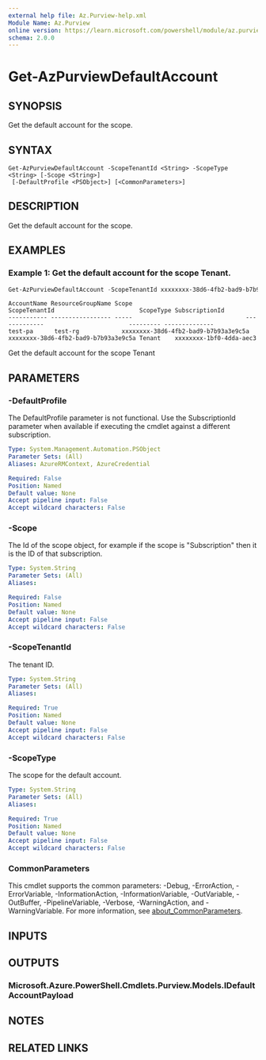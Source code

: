 ```yaml
---
external help file: Az.Purview-help.xml
Module Name: Az.Purview
online version: https://learn.microsoft.com/powershell/module/az.purview/get-azpurviewdefaultaccount
schema: 2.0.0
---
```


# Get-AzPurviewDefaultAccount

## SYNOPSIS
Get the default account for the scope.

## SYNTAX

```
Get-AzPurviewDefaultAccount -ScopeTenantId <String> -ScopeType <String> [-Scope <String>]
 [-DefaultProfile <PSObject>] [<CommonParameters>]
```

## DESCRIPTION
Get the default account for the scope.

## EXAMPLES

### Example 1: Get the default account for the scope Tenant.
```powershell
Get-AzPurviewDefaultAccount -ScopeTenantId xxxxxxxx-38d6-4fb2-bad9-b7b93a3e9c5a -ScopeType Tenant
```

```output
AccountName ResourceGroupName Scope                                ScopeTenantId                        ScopeType SubscriptionId
----------- ----------------- -----                                -------------                        --------- --------------
test-pa      test-rg            xxxxxxxx-38d6-4fb2-bad9-b7b93a3e9c5a xxxxxxxx-38d6-4fb2-bad9-b7b93a3e9c5a Tenant    xxxxxxxx-1bf0-4dda-aec3
```

Get the default account for the scope Tenant

## PARAMETERS

### -DefaultProfile
The DefaultProfile parameter is not functional.
Use the SubscriptionId parameter when available if executing the cmdlet against a different subscription.

```yaml
Type: System.Management.Automation.PSObject
Parameter Sets: (All)
Aliases: AzureRMContext, AzureCredential

Required: False
Position: Named
Default value: None
Accept pipeline input: False
Accept wildcard characters: False
```

### -Scope
The Id of the scope object, for example if the scope is "Subscription" then it is the ID of that subscription.

```yaml
Type: System.String
Parameter Sets: (All)
Aliases:

Required: False
Position: Named
Default value: None
Accept pipeline input: False
Accept wildcard characters: False
```

### -ScopeTenantId
The tenant ID.

```yaml
Type: System.String
Parameter Sets: (All)
Aliases:

Required: True
Position: Named
Default value: None
Accept pipeline input: False
Accept wildcard characters: False
```

### -ScopeType
The scope for the default account.

```yaml
Type: System.String
Parameter Sets: (All)
Aliases:

Required: True
Position: Named
Default value: None
Accept pipeline input: False
Accept wildcard characters: False
```

### CommonParameters
This cmdlet supports the common parameters: -Debug, -ErrorAction, -ErrorVariable, -InformationAction, -InformationVariable, -OutVariable, -OutBuffer, -PipelineVariable, -Verbose, -WarningAction, and -WarningVariable. For more information, see [about_CommonParameters](http://go.microsoft.com/fwlink/?LinkID=113216).

## INPUTS

## OUTPUTS

### Microsoft.Azure.PowerShell.Cmdlets.Purview.Models.IDefaultAccountPayload

## NOTES

## RELATED LINKS
